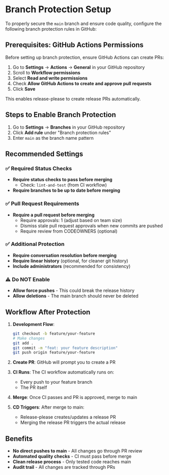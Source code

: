 # Branch Protection Setup

To properly secure the `main` branch and ensure code quality, configure the following branch protection rules in GitHub:

## Prerequisites: GitHub Actions Permissions

Before setting up branch protection, ensure GitHub Actions can create PRs:

1. Go to **Settings** → **Actions** → **General** in your GitHub repository
2. Scroll to **Workflow permissions**
3. Select **Read and write permissions**
4. Check **Allow GitHub Actions to create and approve pull requests**
5. Click **Save**

This enables release-please to create release PRs automatically.

## Steps to Enable Branch Protection

1. Go to **Settings** → **Branches** in your GitHub repository
2. Click **Add rule** under "Branch protection rules"
3. Enter `main` as the branch name pattern

## Recommended Settings

### ✅ Required Status Checks

- **Require status checks to pass before merging**
  - Check: `lint-and-test` (from CI workflow)
- **Require branches to be up to date before merging**

### ✅ Pull Request Requirements

- **Require a pull request before merging**
  - Require approvals: 1 (adjust based on team size)
  - Dismiss stale pull request approvals when new commits are pushed
  - Require review from CODEOWNERS (optional)

### ✅ Additional Protection

- **Require conversation resolution before merging**
- **Require linear history** (optional, for cleaner git history)
- **Include administrators** (recommended for consistency)

### ⚠️ Do NOT Enable

- **Allow force pushes** - This could break the release history
- **Allow deletions** - The main branch should never be deleted

## Workflow After Protection

1. **Development Flow**:

   ```bash
   git checkout -b feature/your-feature
   # Make changes
   git add .
   git commit -m "feat: your feature description"
   git push origin feature/your-feature
   ```

2. **Create PR**: GitHub will prompt you to create a PR

3. **CI Runs**: The CI workflow automatically runs on:

   - Every push to your feature branch
   - The PR itself

4. **Merge**: Once CI passes and PR is approved, merge to main

5. **CD Triggers**: After merge to main:
   - Release-please creates/updates a release PR
   - Merging the release PR triggers the actual release

## Benefits

- **No direct pushes to main** - All changes go through PR review
- **Automated quality checks** - CI must pass before merge
- **Clean release process** - Only tested code reaches main
- **Audit trail** - All changes are tracked through PRs
